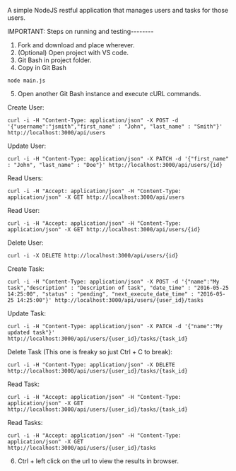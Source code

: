 A simple NodeJS restful application that manages users and tasks for those users.

IMPORTANT:
Steps on running and testing--------

1. Fork and download and place wherever.
2. (Optional) Open project with VS code.
3. Git Bash in project folder.
4. Copy in Git Bash
```
node main.js
```
5. Open another Git Bash instance and execute cURL commands.

Create User:
```
curl -i -H "Content-Type: application/json" -X POST -d '{"username":"jsmith","first_name" : "John", "last_name" : "Smith"}' http://localhost:3000/api/users
```
Update User:
```
curl -i -H "Content-Type: application/json" -X PATCH -d '{"first_name" : "John", "last_name" : "Doe"}' http://localhost:3000/api/users/{id}
```
Read Users:
```
curl -i -H "Accept: application/json" -H "Content-Type: application/json" -X GET http://localhost:3000/api/users
```
Read User:
```
curl -i -H "Accept: application/json" -H "Content-Type: application/json" -X GET http://localhost:3000/api/users/{id}
```
Delete User:
```
curl -i -X DELETE http://localhost:3000/api/users/{id}
```
Create Task:
```
curl -i -H "Content-Type: application/json" -X POST -d '{"name":"My task","description" : "Description of task", "date_time" : "2016-05-25 14:25:00", "status" : "pending", "next_execute_date_time" : "2016-05-25 14:25:00"}' http://localhost:3000/api/users/{user_id}/tasks
```
Update Task:
```
curl -i -H "Content-Type: application/json" -X PATCH -d '{"name":"My updated task"}' http://localhost:3000/api/users/{user_id}/tasks/{task_id}
```
Delete Task (This one is freaky so just Ctrl + C to break):
```
curl -i -H "Content-Type: application/json" -X DELETE http://localhost:3000/api/users/{user_id}/tasks/{task_id}
```
Read Task:
```
curl -i -H "Accept: application/json" -H "Content-Type: application/json" -X GET http://localhost:3000/api/users/{user_id}/tasks/{task_id}
```
Read Tasks:
```
curl -i -H "Accept: application/json" -H "Content-Type: application/json" -X GET http://localhost:3000/api/users/{user_id}/tasks
```
6. Ctrl + left click on the url to view the results in browser.
